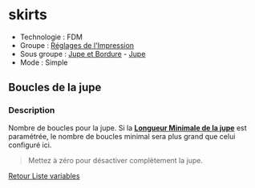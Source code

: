 # skirts

* Technologie : FDM
* Groupe : [Réglages de l'Impression](../print_settings/print_settings.md)
* Sous groupe : [Jupe et Bordure](../print_settings/print_settings.md#jupe-et-bordure) - [Jupe](../print_settings/print_settings.md#jupe)
* Mode : Simple

## Boucles de la jupe

### Description

Nombre de boucles pour la jupe. Si la **[Longueur Minimale de la jupe](min_skirt_length.md)** est paramétrée, le nombre de boucles minimal sera plus grand que celui configuré ici.

> Mettez à zéro pour désactiver complètement la jupe.

[Retour Liste variables](variable_list.md)